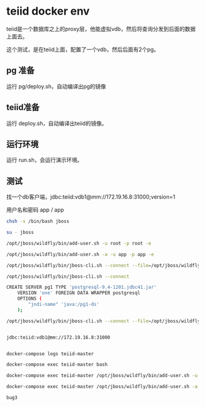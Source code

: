 # teiid docker env

teiid是一个数据库之上的proxy层，他能虚拟vdb，然后将查询分发到后面的数据上面去。

这个测试，是在teiid上面，配置了一个vdb，然后后面有2个pg。

## pg 准备

运行 pg/deploy.sh，自动编译出pg的镜像

## teiid准备

运行 deploy.sh，自动编译出teiid的镜像。

## 运行环境

运行 run.sh，会运行演示环境。

## 测试

找一个db客户端，jdbc:teiid:vdb1@mm://172.19.16.8:31000;version=1

用户名和密码 app / app

```bash
chsh -s /bin/bash jboss

su - jboss

/opt/jboss/wildfly/bin/add-user.sh -u root -p root -e

/opt/jboss/wildfly/bin/add-user.sh -a -u app -p app -e

/opt/jboss/wildfly/bin/jboss-cli.sh --connect --file=/opt/jboss/wildfly/bin/scripts/teiid-standalone-mode-install.cli

/opt/jboss/wildfly/bin/jboss-cli.sh --connect

CREATE SERVER pg1 TYPE 'postgresql-9.4-1201.jdbc41.jar'
    VERSION 'one' FOREIGN DATA WRAPPER postgresql
    OPTIONS (
        "jndi-name" 'java:/pg1-ds'
    );

/opt/jboss/wildfly/bin/jboss-cli.sh --connect --file=/opt/jboss/wildfly/bin/scripts/teiid-domain-mode-install.cli


jdbc:teiid:vdb1@mm://172.19.16.8:31000


docker-compose logs teiid-master

docker-compose exec teiid-master bash

docker-compose exec teiid-master /opt/jboss/wildfly/bin/add-user.sh -u root -p root -e

docker-compose exec teiid-master /opt/jboss/wildfly/bin/add-user.sh -a -u app -p app -e

```

```bash
bug3
```
